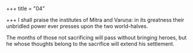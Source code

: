 +++
title = "04"

+++
I shall praise the institutes of Mitra and Varuṇa: in its greatness their  unbridled power ever presses upon the two world-halves.

The months of those not sacrificing will pass without bringing heroes,  but he whose thoughts belong to the sacrifice will extend his
settlement.